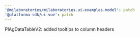 ```yaml
---
'@milaboratories/milaboratories.ui-examples.model': patch
'@platforma-sdk/ui-vue': patch
---
```


PlAgDataTableV2: added tooltips to column headers
